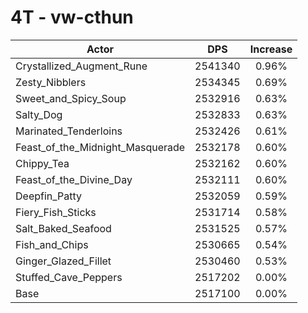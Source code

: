 # 4T - vw-cthun
| Actor | DPS | Increase |
|---|:---:|:---:|
|Crystallized_Augment_Rune|2541340|0.96%|
|Zesty_Nibblers|2534345|0.69%|
|Sweet_and_Spicy_Soup|2532916|0.63%|
|Salty_Dog|2532833|0.63%|
|Marinated_Tenderloins|2532426|0.61%|
|Feast_of_the_Midnight_Masquerade|2532178|0.60%|
|Chippy_Tea|2532162|0.60%|
|Feast_of_the_Divine_Day|2532111|0.60%|
|Deepfin_Patty|2532059|0.59%|
|Fiery_Fish_Sticks|2531714|0.58%|
|Salt_Baked_Seafood|2531525|0.57%|
|Fish_and_Chips|2530665|0.54%|
|Ginger_Glazed_Fillet|2530460|0.53%|
|Stuffed_Cave_Peppers|2517202|0.00%|
|Base|2517100|0.00%|
